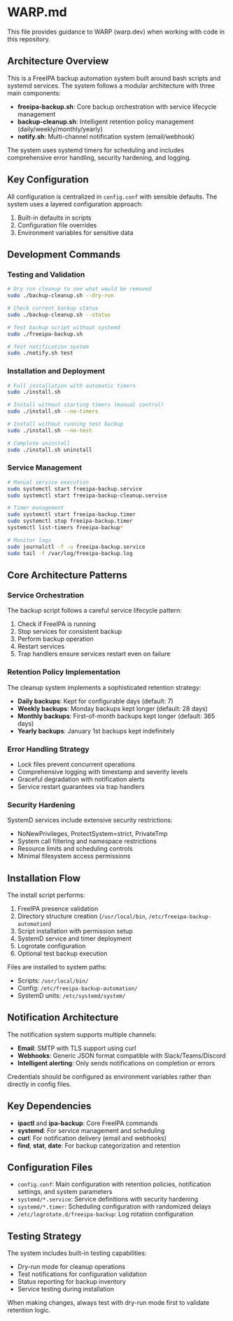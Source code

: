 # WARP.md

This file provides guidance to WARP (warp.dev) when working with code in this repository.

## Architecture Overview

This is a FreeIPA backup automation system built around bash scripts and systemd services. The system follows a modular architecture with three main components:

- **freeipa-backup.sh**: Core backup orchestration with service lifecycle management
- **backup-cleanup.sh**: Intelligent retention policy management (daily/weekly/monthly/yearly)
- **notify.sh**: Multi-channel notification system (email/webhook)

The system uses systemd timers for scheduling and includes comprehensive error handling, security hardening, and logging.

## Key Configuration

All configuration is centralized in `config.conf` with sensible defaults. The system uses a layered configuration approach:
1. Built-in defaults in scripts
2. Configuration file overrides
3. Environment variables for sensitive data

## Development Commands

### Testing and Validation

```bash
# Dry run cleanup to see what would be removed
sudo ./backup-cleanup.sh --dry-run

# Check current backup status
sudo ./backup-cleanup.sh --status

# Test backup script without systemd
sudo ./freeipa-backup.sh

# Test notification system
sudo ./notify.sh test
```

### Installation and Deployment

```bash
# Full installation with automatic timers
sudo ./install.sh

# Install without starting timers (manual control)
sudo ./install.sh --no-timers

# Install without running test backup
sudo ./install.sh --no-test

# Complete uninstall
sudo ./install.sh uninstall
```

### Service Management

```bash
# Manual service execution
sudo systemctl start freeipa-backup.service
sudo systemctl start freeipa-backup-cleanup.service

# Timer management
sudo systemctl start freeipa-backup.timer
sudo systemctl stop freeipa-backup.timer
systemctl list-timers freeipa-backup*

# Monitor logs
sudo journalctl -f -u freeipa-backup.service
sudo tail -f /var/log/freeipa-backup.log
```

## Core Architecture Patterns

### Service Orchestration
The backup script follows a careful service lifecycle pattern:
1. Check if FreeIPA is running
2. Stop services for consistent backup
3. Perform backup operation
4. Restart services
5. Trap handlers ensure services restart even on failure

### Retention Policy Implementation
The cleanup system implements a sophisticated retention strategy:
- **Daily backups**: Kept for configurable days (default: 7)
- **Weekly backups**: Monday backups kept longer (default: 28 days)
- **Monthly backups**: First-of-month backups kept longer (default: 365 days)
- **Yearly backups**: January 1st backups kept indefinitely

### Error Handling Strategy
- Lock files prevent concurrent operations
- Comprehensive logging with timestamp and severity levels
- Graceful degradation with notification alerts
- Service restart guarantees via trap handlers

### Security Hardening
SystemD services include extensive security restrictions:
- NoNewPrivileges, ProtectSystem=strict, PrivateTmp
- System call filtering and namespace restrictions
- Resource limits and scheduling controls
- Minimal filesystem access permissions

## Installation Flow

The install script performs:
1. FreeIPA presence validation
2. Directory structure creation (`/usr/local/bin`, `/etc/freeipa-backup-automation`)
3. Script installation with permission setup
4. SystemD service and timer deployment
5. Logrotate configuration
6. Optional test backup execution

Files are installed to system paths:
- Scripts: `/usr/local/bin/`
- Config: `/etc/freeipa-backup-automation/`
- SystemD units: `/etc/systemd/system/`

## Notification Architecture

The notification system supports multiple channels:
- **Email**: SMTP with TLS support using curl
- **Webhooks**: Generic JSON format compatible with Slack/Teams/Discord
- **Intelligent alerting**: Only sends notifications on completion or errors

Credentials should be configured as environment variables rather than directly in config files.

## Key Dependencies

- **ipactl** and **ipa-backup**: Core FreeIPA commands
- **systemd**: For service management and scheduling
- **curl**: For notification delivery (email and webhooks)
- **find**, **stat**, **date**: For backup categorization and retention

## Configuration Files

- `config.conf`: Main configuration with retention policies, notification settings, and system parameters
- `systemd/*.service`: Service definitions with security hardening
- `systemd/*.timer`: Scheduling configuration with randomized delays
- `/etc/logrotate.d/freeipa-backup`: Log rotation configuration

## Testing Strategy

The system includes built-in testing capabilities:
- Dry-run mode for cleanup operations
- Test notifications for configuration validation
- Status reporting for backup inventory
- Service testing during installation

When making changes, always test with dry-run mode first to validate retention logic.
